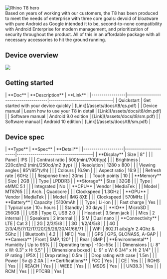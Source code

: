 <div class="device-grid">
  <div class="device-image">
    <img src="/assets/t8-1x.png" alt="Rhino T8 hero">
  </div>
  <div class="device-intro">
    Based on years of working with our customers, the T8 has been produced to meet the needs of enterprise with three core goals: devoid of bloatware with pure Android as Google intended it to be, second-to-none compatibility with Android Enterprise for modern management, and prioritization of security throughout the product. All of this in an affordable package with all necessary accessories to hit the ground running.
  </div>
</div>

## Device overview

![](/assets/t8_overview-1x.png)

## Getting started

<div id="support_table" markdown="1">
| **Doc**         | **Description**                      | **Link**                       |
|-----------------|--------------------------------------|--------------------------------|
| Quickstart      | Get started with your device quickly | [Link](/assets/docs/t8/qs.pdf) |
| Device manual   | Learn how to use your T8 in detail   | [Link](/assets/docs/t8/dm.pdf) |
| Software manual | Android 9.0 edition                  | [Link](/assets/docs/t8/sm.pdf) |
| Software manual | Android 10 edition                   | [Link](/assets/docs/t8/sm.pdf) |
</div>

## Device spec

<div id="support_table" markdown="1">
| **Type**           | **Spec**              | **Detail**                           |
|--------------------|-----------------------|--------------------------------------|
| **Display**        | Size                  | 8"                                   |
|                    | Panel                 | IPS                                  |
|                    | Contrast ratio        | 500(min)/700(typ)                    |
|                    | Brightness            | 220cd/m2 (min)/250cd/m2 (typ)        |
|                    | Resolution            | 1280 x 800                           |
|                    | Viewing angles        | 85°/85°(v/h)                         |
|                    | Colours               | 16.9m                                |
|                    | Aspect ratio          | 16:9                                 |
|                    | Refresh rate          | 60Hz                                 |
|                    | Response time         | 30ms                                 |
|                    | Touch points          | 10                                   |
| **Memory**         | Size                  | 2GB                                  |
|                    | Type                  | LPDDR3                               |
| **Storage**        | Size                  | 32GB                                 |
|                    | Type                  | eMMC 5.1                             |
|                    | Integrated            | No                                   |
| **CPU**            | Vendor                | MediaTek                             |
|                    | Model                 | MT8765                               |
|                    | Arch.                 | Quadcore                             |
|                    | Clockspeed            | 1.3GHz                               |
| **GPU**            | Vendor                | MediaTek                             |
|                    | Model                 | IMG 8XE                              |
|                    | Clockspeed            | 570MHz                               |
| **Battery**        | Capacity              | 5100mAh                              |
|                    | Type                  | Li-ion                               |
|                    | Fast charge           | Yes                                  |
|                    | Typical use           | 10+ hours                            |
|                    | Standby               | 30 days                              |
| **IO**             | MicroSD               | 256GB                                |
|                    | USB                   | Type C, USB 2.0                      |
|                    | Headset               | 3.5mm jack                           |
|                    | Mics                  | 2 internal                           |
|                    | Speakers              | 2 internal                           |
|                    | SIM                   | Dual nano                            |
| **Connectivity**   | LTE                   | Cat 3                                |
|                    | 2G                    | 2/3/5/8                              |
|                    | 3G                    | 1/2/4/5/8                            |
|                    | 4G                    | 2/3/4/5/7/12/17/20/25/26/30/41/66/71 |
|                    | WiFI                  | 802.11 a/b/g/n 2.4Ghz & 5Ghz         |
|                    | Bluetooth             | 4.2                                  |
|                    | NFC                   | Yes                                  |
|                    | GPS                   | GPS, GLONASS, A-GAP                  |
| **Camera**         | Front                 | 5MP, 120°                            |
|                    | Rear                  | 8MP                                  |
| **Environmental**  | Humidity              | Up to 95%                            |
|                    | Operating temp        | -10c-55c                             |
|                    | Dimensions            | L: 8" x W: 0.3" x H: 5.5"            |
|                    | Dimensions boxed      | L: 9" x W: 6 3/4" x H: 2 1/4"        |
|                    | IP rating             | IP5X                                 |
|                    | Drop rating           | 0.5m                                 |
|                    | Drop rating with case | 1.5m                                 |
|                    | Power                 | 5v @ 2.0A                            |
| **Certifications** | FCC                   | Yes                                  |
|                    | CE                    | Yes                                  |
|                    | ROHS                  | Yes                                  |
|                    | REACH                 | Yes                                  |
|                    | WEEE                  | Yes                                  |
|                    | MSDS                  | Yes                                  |
|                    | UN38.3                | Yes                                  |
|                    | RCM                   | Yes                                  |
|                    | PTCRB                 | Yes                                  |
</div>
